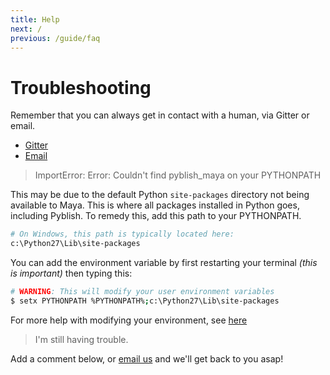 ```yaml
---
title: Help
next: /
previous: /guide/faq
---
```


# Troubleshooting

Remember that you can always get in contact with a human, via Gitter or email.

- [Gitter](https://gitter.im/pyblish/pyblish)
- [Email](mailto:hello@abstractfactory.io)

> ImportError: Error: Couldn't find pyblish_maya on your PYTHONPATH

This may be due to the default Python `site-packages` directory not being available to Maya. This is where all packages installed in Python goes, including Pyblish. To remedy this, add this path to your PYTHONPATH.

```bash
# On Windows, this path is typically located here:
c:\Python27\Lib\site-packages
```

You can add the environment variable by first restarting your terminal *(this is important)* then typing this:

```bash
# WARNING: This will modify your user environment variables
$ setx PYTHONPATH %PYTHONPATH%;c:\Python27\Lib\site-packages
```

For more help with modifying your environment, see [here][var]

[var]: https://github.com/pyblish/pyblish/wiki/Adding-an-environment-variable


> I'm still having trouble.

Add a comment below, or [email us][email] and we'll get back to you asap!

[email]: mailto:marcus@abstractfactory.io
